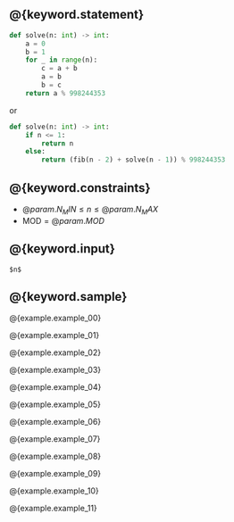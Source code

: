 ## @{keyword.statement}

``` python
def solve(n: int) -> int:
    a = 0
    b = 1
    for _ in range(n):
        c = a + b
        a = b
        b = c
    return a % 998244353
```

or

``` python
def solve(n: int) -> int:
    if n <= 1:
        return n
    else:
        return (fib(n - 2) + solve(n - 1)) % 998244353
```

## @{keyword.constraints}

- $@{param.N_MIN} \leq n \leq @{param.N_MAX}$
- $\mathrm{MOD} = @{param.MOD}$

## @{keyword.input}

```
$n$
```

## @{keyword.sample}

@{example.example_00}

@{example.example_01}

@{example.example_02}

@{example.example_03}

@{example.example_04}

@{example.example_05}

@{example.example_06}

@{example.example_07}

@{example.example_08}

@{example.example_09}

@{example.example_10}

@{example.example_11}
